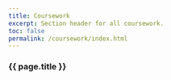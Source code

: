 ```yaml
---
title: Coursework
excerpt: Section header for all coursework.
toc: false
permalink: /coursework/index.html
---
```


<h3>{{ page.title }}</h3>
